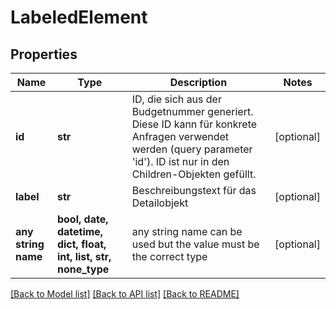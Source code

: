 # LabeledElement


## Properties
Name | Type | Description | Notes
------------ | ------------- | ------------- | -------------
**id** | **str** | ID, die sich aus der Budgetnummer generiert. Diese ID kann für konkrete Anfragen verwendet werden (query parameter &#39;id&#39;). ID ist nur in den Children-Objekten gefüllt. | [optional] 
**label** | **str** | Beschreibungstext für das Detailobjekt | [optional] 
**any string name** | **bool, date, datetime, dict, float, int, list, str, none_type** | any string name can be used but the value must be the correct type | [optional]

[[Back to Model list]](../README.md#documentation-for-models) [[Back to API list]](../README.md#documentation-for-api-endpoints) [[Back to README]](../README.md)


